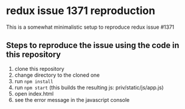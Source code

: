 # redux issue 1371 reproduction
This is a somewhat minimalistic setup to reproduce redux issue #1371

## Steps to reproduce the issue using the code in this repository

1. clone this repository
2. change directory to the cloned one
3. run `npm install`
4. run `npm start` (this builds the resulting js: priv/static/js/app.js)
5. open index.html
6. see the error message in the javascript console
